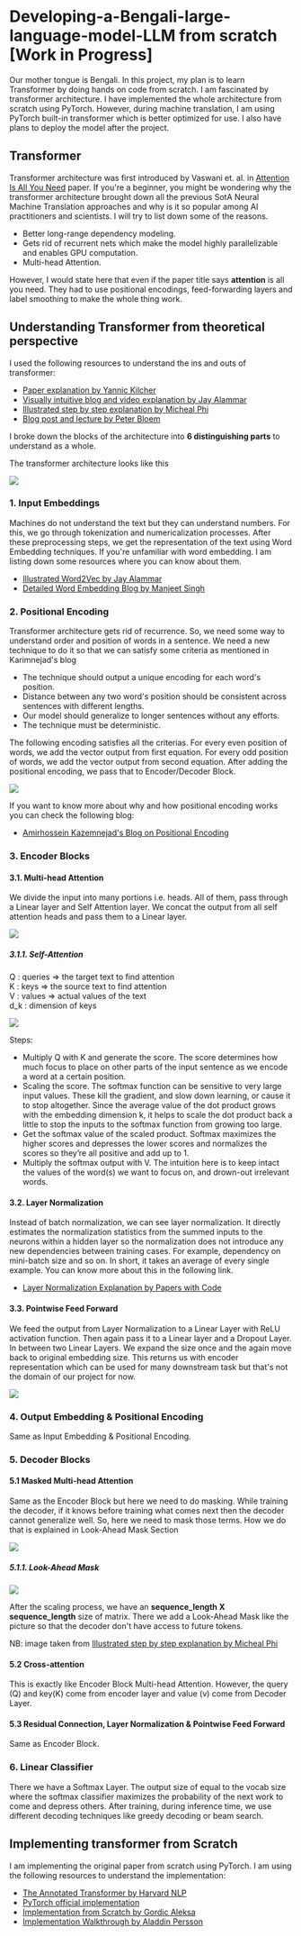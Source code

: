 # Developing-a-Bengali-large-language-model-LLM from scratch [Work in Progress]

Our mother tongue is Bengali. In this project, my plan is to learn Transformer by doing hands on code from scratch. I am fascinated by transformer architecture. I have implemented the whole architecture from scratch using PyTorch. However, during machine translation, I am using PyTorch built-in transformer which is better optimized for use. I also have plans to deploy the model after the project. 

## Transformer

Transformer architecture was first introduced by Vaswani et. al. in [Attention Is All You Need](https://arxiv.org/abs/1706.03762) paper. If you're a beginner, you might be wondering why the transformer architecture brought down all the previous SotA Neural Machine Translation approaches and why is it so popular among AI practitioners and scientists. I will try to list down some of the reasons.<br/>

- Better long-range dependency modeling.
- Gets rid of recurrent nets which make the model highly parallelizable and enables GPU computation.
- Multi-head Attention.

However, I would state here that even if the paper title says **attention** is all you need. They had to use positional encodings, feed-forwarding layers and label smoothing to make the whole thing work.

## Understanding Transformer from theoretical perspective

 I used the following resources to understand the ins and outs of transformer: <br/>

- [Paper explanation by Yannic Kilcher](https://www.youtube.com/watch?v=iDulhoQ2pro)
- [Visually intuitive blog and video explanation by Jay Alammar](http://jalammar.github.io/illustrated-transformer/)
- [Illustrated step by step explanation by Micheal Phi](https://www.youtube.com/watch?v=4Bdc55j80l8) 
- [Blog post and lecture by Peter Bloem](http://peterbloem.nl/blog/transformers)

I broke down the blocks of the architecture into **6 distinguishing parts** to understand as a whole.

The transformer architecture looks like this

<img src = "images/Transformer Architecture.png">

### 1. Input Embeddings

Machines do not understand the text but they can understand numbers. For this, we go through tokenization and numericalization processes. After these preprocessing steps, we get the representation of the text using Word Embedding techniques. If you're unfamiliar with word embedding. I am listing down some resources where you can know about them. <br/>

- [Illustrated Word2Vec by Jay Alammar](https://jalammar.github.io/illustrated-word2vec/)
- [Detailed Word Embedding Blog by Manjeet Singh](https://medium.com/data-science-group-iitr/word-embedding-2d05d270b285)

### 2. Positional Encoding

Transformer architecture gets rid of recurrence. So, we need some way to understand order and position of words in a sentence. We need a new technique to do it so that we can satisfy some criteria as mentioned in Karimnejad's blog

- The technique should output a unique encoding for each word's position.
- Distance between any two word's position should be consistent across sentences with different lengths.
- Our model should generalize to longer sentences without any efforts.
- The technique must be deterministic.

The following encoding satisfies all the criterias. For every even position of words, we add the vector output from first equation. For every odd position of words, we add the vector output from second equation. After adding the positional encoding, we pass that to Encoder/Decoder Block. 

<img src = "images/pos-encodings.png">

If you want to know more about why and how positional encoding works you can check the following blog:

- [Amirhossein Kazemnejad's Blog on Positional Encoding](https://kazemnejad.com/blog/transformer_architecture_positional_encoding/)

### 3. Encoder Blocks

#### 3.1. Multi-head Attention

We divide the input into many portions i.e. heads. All of them, pass through a Linear layer and Self Attention layer. We concat the output from all self attention heads and pass them to a Linear layer.

<img src = "images/MultiHeadAttention.png">

##### 3.1.1. Self-Attention

Q : queries => the target text to find attention <br/>K : keys => the source text to find attention <br/>V : values => actual values of the text <br/>d_k : dimension of keys <br/>

<img src = "images/SelfAttention.png">

Steps: <br/>

- Multiply Q with K and generate the score. The score determines how much focus to place on other parts of the input sentence as we encode a word at a certain position.
- Scaling the score. The softmax function can be sensitive to very large input values. These kill the gradient, and slow down learning, or cause it to stop altogether. Since the average value of the dot product grows with the embedding dimension k, it helps to scale the dot product back a little to stop the inputs to the softmax function from growing too large.
- Get the softmax value of the scaled product. Softmax maximizes the higher scores and depresses the lower scores and normalizes the scores so they’re all positive and add up to 1.
- Multiply the softmax output with V. The intuition here is to keep intact the values of the word(s) we want to focus on, and drown-out irrelevant words.

#### 3.2. Layer Normalization

Instead of batch normalization, we can see layer normalization. It directly estimates the normalization statistics from the summed inputs to the neurons within a hidden layer so the normalization does not introduce any new dependencies between training cases. For example, dependency on mini-batch size and so on. In short, it takes an average of every single example. You can know more about this in the following link. 

- [Layer Normalization Explanation by Papers with Code](https://paperswithcode.com/method/layer-normalization)

#### 3.3. Pointwise Feed Forward

We feed the output from Layer Normalization to a Linear Layer with ReLU activation function. Then again pass it to a Linear layer and a Dropout Layer. In between two Linear Layers. We expand the size once and the again move back to original embedding size. This returns us with encoder representation which can be used for many downstream task but that's not the domain of our project for now.

<img src = "images/Feed Forward Layers.png">

### 4. Output Embedding & Positional Encoding

Same as Input Embedding & Positional Encoding.

### 5. Decoder Blocks

#### 5.1 Masked Multi-head Attention

Same as the Encoder Block but here we need to do masking. While training the decoder, if it knows before training what comes next then the decoder cannot generalize well. So, here we need to mask those terms. How we do that is explained in Look-Ahead Mask Section

<img src = "images/Masked SelfAttention.png">

##### 5.1.1. Look-Ahead Mask

<img src = "images/Look-Ahead Mask.PNG">

After the scaling process, we have an **sequence_length X sequence_length** size of matrix. There we add a Look-Ahead Mask like the picture so that the decoder don't have access to future tokens. 

NB: image taken from [Illustrated step by step explanation by Micheal Phi](https://www.youtube.com/watch?v=4Bdc55j80l8) 

#### 5.2 Cross-attention

This is exactly like Encoder Block Multi-head Attention. However, the query (Q) and key(K) come from encoder layer and value (v) come from Decoder Layer.

#### 5.3 Residual Connection, Layer Normalization & Pointwise Feed Forward

Same as Encoder Block.

### 6. Linear Classifier

There we have a Softmax Layer. The output size of equal to the vocab size where the softmax classifier maximizes the probability of the next work to come and depress others. After training, during inference time, we use different decoding techniques like greedy decoding or beam search.

## Implementing transformer from Scratch

I am implementing the original paper from scratch using PyTorch. I am using the following resources to understand the implementation:

- [The Annotated Transformer by Harvard NLP](http://nlp.seas.harvard.edu/2018/04/03/attention.html)
- [PyTorch official implementation](https://github.com/pytorch/pytorch/blob/187e23397c075ec2f6e89ea75d24371e3fbf9efa/torch/nn/modules/transformer.py) 
- [Implementation from Scratch by Gordic Aleksa](https://github.com/gordicaleksa/pytorch-original-transformer)
- [Implementation Walkthrough by Aladdin Persson](https://www.youtube.com/playlist?list=PLhhyoLH6Ijfyl_VMCsi54UqGQafGkNOQH) 

